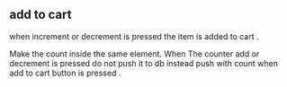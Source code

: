## add to cart

when increment or decrement is pressed the item is added to cart . 

Make the count inside the same element. 
When The counter add or decrement is pressed do not push it to db
instead push with count when add to cart button is pressed .
